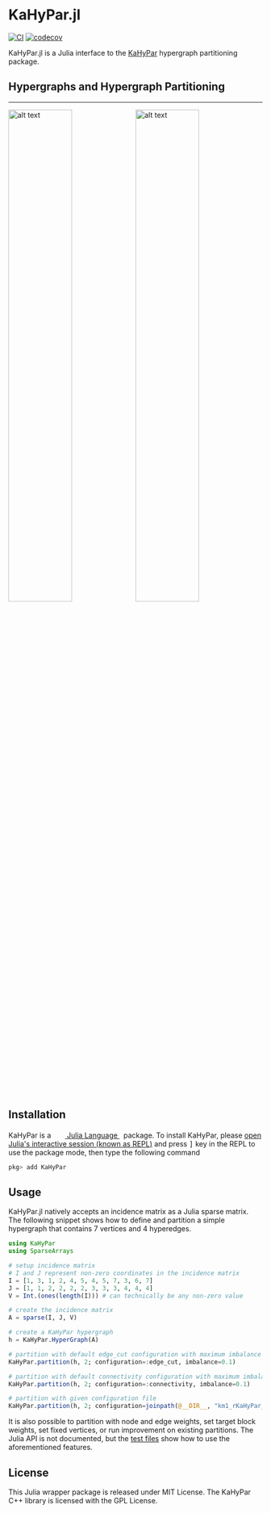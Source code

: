 # KaHyPar.jl

[![CI](https://github.com/kahypar/KaHyPar.jl/workflows/CI/badge.svg)](https://github.com/kahypar/KaHyPar.jl/actions)
[![codecov](https://codecov.io/gh/kahypar/KaHyPar.jl/branch/master/graph/badge.svg)](https://codecov.io/gh/kahypar/KaHyPar.jl)

KaHyPar.jl is a Julia interface to the [KaHyPar](https://github.com/kahypar/kahypar) hypergraph partitioning package.

## Hypergraphs and Hypergraph Partitioning
-----------
<img src="https://cloud.githubusercontent.com/assets/484403/25314222/3a3bdbda-2840-11e7-9961-3bbc59b59177.png" alt="alt text" width="50%" height="50%"><img src="https://cloud.githubusercontent.com/assets/484403/25314225/3e061e42-2840-11e7-860c-028a345d1641.png" alt="alt text" width="50%" height="50%">


## Installation

<p>
KaHyPar is a &nbsp;
    <a href="https://julialang.org">
        <img src="https://raw.githubusercontent.com/JuliaLang/julia-logo-graphics/master/images/julia.ico" width="16em">
        Julia Language
    </a>
    &nbsp; package. To install KaHyPar,
    please <a href="https://docs.julialang.org/en/v1/manual/getting-started/">open
    Julia's interactive session (known as REPL)</a> and press <kbd>]</kbd> key in the REPL to use the package mode, then type the following command
</p>

```julia
pkg> add KaHyPar
```

## Usage
KaHyPar.jl natively accepts an incidence matrix as a Julia sparse matrix. 
The following snippet shows how to define and partition a simple hypergraph that contains 7 vertices and 4 hyperedges.

```julia
using KaHyPar
using SparseArrays

# setup incidence matrix
# I and J represent non-zero coordinates in the incidence matrix
I = [1, 3, 1, 2, 4, 5, 4, 5, 7, 3, 6, 7]
J = [1, 1, 2, 2, 2, 2, 3, 3, 3, 4, 4, 4]
V = Int.(ones(length(I))) # can technically be any non-zero value

# create the incidence matrix
A = sparse(I, J, V)

# create a KaHyPar hypergraph
h = KaHyPar.HyperGraph(A)

# partition with default edge_cut configuration with maximum imbalance of 10%
KaHyPar.partition(h, 2; configuration=:edge_cut, imbalance=0.1)

# partition with default connectivity configuration with maximum imbalance of 10%
KaHyPar.partition(h, 2; configuration=:connectivity, imbalance=0.1)

# partition with given configuration file
KaHyPar.partition(h, 2; configuration=joinpath(@__DIR__, "km1_rKaHyPar_sea20.ini"))
```

It is also possible to partition with node and edge weights, set target block weights, set fixed vertices, or run improvement on existing partitions. The Julia API 
is not documented, but the [test files](https://github.com/kahypar/KaHyPar.jl/tree/master/test) show how to use the aforementioned features.

## License

This Julia wrapper package is released under MIT License.
The KaHyPar C++ library is licensed with the GPL License.
